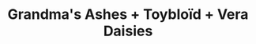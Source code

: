 ---
layout: post
category: concert
title: Grandma's Ashes + Toybloïd + Vera Daisies
artists: 
- Grandma's Ashes
- Toybloïd
- Vera Daisies
place: 
- Théâtre Antoine Vitez
country: France
city: Ivry-sur-Seine
---